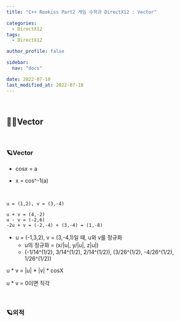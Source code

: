```yaml
---
title: "C++ Rookiss Part2 게임 수학과 DirectX12 : Vector"

categories:
  - DirectX12
tags:
  - DirectX12

author_profile: false

sidebar:
  nav: "docs"

date: 2022-07-10
last_modified_at: 2022-07-10
---
```


<br>


## 🙇‍♀️Vector


<br>


### 🪐Vector

* cosx = a
- x = cos^-1(a)

<br>

```
u = (1,2), v = (3,-4)

u + v = (4,-2)
u - v = (-2,6)
-2u + v = (-2,-4) + (3,-4) = (1,-8)
```

* u = (-1,3,2), v = (3,-4,1)일 때, u와 v를 정규화
    - u의 정규화 = (x/|u|, y/|u|, z|u|)
    - (-1/14^(1/2), 3/14^(1/2), 2/14^(1/2)), (3/26^(1/2), -4/26^(1/2), 1/26^(1/2))

u * v = |u| * |v| * cosX

u * v = 0이면 직각

<br>

### 🪐외적

